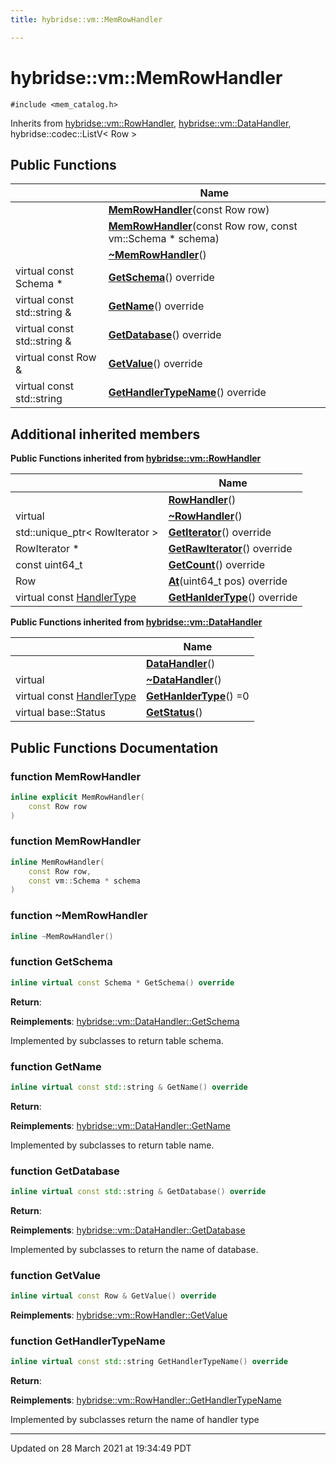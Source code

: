 ```yaml
---
title: hybridse::vm::MemRowHandler

---
```


# hybridse::vm::MemRowHandler




`#include <mem_catalog.h>`

Inherits from [hybridse::vm::RowHandler](/hybridse/usage/api/markdownClasses/classhybridse_1_1vm_1_1_row_handler.md), [hybridse::vm::DataHandler](/hybridse/usage/api/markdownClasses/classhybridse_1_1vm_1_1_data_handler.md), hybridse::codec::ListV< Row >

## Public Functions

|                | Name           |
| -------------- | -------------- |
| | **[MemRowHandler](/hybridse/usage/api/markdownClasses/classhybridse_1_1vm_1_1_mem_row_handler.md#function-memrowhandler)**(const Row row) |
| | **[MemRowHandler](/hybridse/usage/api/markdownClasses/classhybridse_1_1vm_1_1_mem_row_handler.md#function-memrowhandler)**(const Row row, const vm::Schema * schema) |
| | **[~MemRowHandler](/hybridse/usage/api/markdownClasses/classhybridse_1_1vm_1_1_mem_row_handler.md#function-~memrowhandler)**() |
| virtual const Schema * | **[GetSchema](/hybridse/usage/api/markdownClasses/classhybridse_1_1vm_1_1_mem_row_handler.md#function-getschema)**() override |
| virtual const std::string & | **[GetName](/hybridse/usage/api/markdownClasses/classhybridse_1_1vm_1_1_mem_row_handler.md#function-getname)**() override |
| virtual const std::string & | **[GetDatabase](/hybridse/usage/api/markdownClasses/classhybridse_1_1vm_1_1_mem_row_handler.md#function-getdatabase)**() override |
| virtual const Row & | **[GetValue](/hybridse/usage/api/markdownClasses/classhybridse_1_1vm_1_1_mem_row_handler.md#function-getvalue)**() override |
| virtual const std::string | **[GetHandlerTypeName](/hybridse/usage/api/markdownClasses/classhybridse_1_1vm_1_1_mem_row_handler.md#function-gethandlertypename)**() override |

## Additional inherited members

**Public Functions inherited from [hybridse::vm::RowHandler](/hybridse/usage/api/markdownClasses/classhybridse_1_1vm_1_1_row_handler.md)**

|                | Name           |
| -------------- | -------------- |
| | **[RowHandler](/hybridse/usage/api/markdownClasses/classhybridse_1_1vm_1_1_row_handler.md#function-rowhandler)**() |
| virtual | **[~RowHandler](/hybridse/usage/api/markdownClasses/classhybridse_1_1vm_1_1_row_handler.md#function-~rowhandler)**() |
| std::unique_ptr< RowIterator > | **[GetIterator](/hybridse/usage/api/markdownClasses/classhybridse_1_1vm_1_1_row_handler.md#function-getiterator)**() override |
| RowIterator * | **[GetRawIterator](/hybridse/usage/api/markdownClasses/classhybridse_1_1vm_1_1_row_handler.md#function-getrawiterator)**() override |
| const uint64_t | **[GetCount](/hybridse/usage/api/markdownClasses/classhybridse_1_1vm_1_1_row_handler.md#function-getcount)**() override |
| Row | **[At](/hybridse/usage/api/markdownClasses/classhybridse_1_1vm_1_1_row_handler.md#function-at)**(uint64_t pos) override |
| virtual const [HandlerType](/hybridse/usage/api/markdownNamespaces/namespacehybridse_1_1vm.md#enum-handlertype) | **[GetHanlderType](/hybridse/usage/api/markdownClasses/classhybridse_1_1vm_1_1_row_handler.md#function-gethanldertype)**() override |

**Public Functions inherited from [hybridse::vm::DataHandler](/hybridse/usage/api/markdownClasses/classhybridse_1_1vm_1_1_data_handler.md)**

|                | Name           |
| -------------- | -------------- |
| | **[DataHandler](/hybridse/usage/api/markdownClasses/classhybridse_1_1vm_1_1_data_handler.md#function-datahandler)**() |
| virtual | **[~DataHandler](/hybridse/usage/api/markdownClasses/classhybridse_1_1vm_1_1_data_handler.md#function-~datahandler)**() |
| virtual const [HandlerType](/hybridse/usage/api/markdownNamespaces/namespacehybridse_1_1vm.md#enum-handlertype) | **[GetHanlderType](/hybridse/usage/api/markdownClasses/classhybridse_1_1vm_1_1_data_handler.md#function-gethanldertype)**() =0 |
| virtual base::Status | **[GetStatus](/hybridse/usage/api/markdownClasses/classhybridse_1_1vm_1_1_data_handler.md#function-getstatus)**() |


## Public Functions Documentation

### function MemRowHandler

```cpp
inline explicit MemRowHandler(
    const Row row
)
```


### function MemRowHandler

```cpp
inline MemRowHandler(
    const Row row,
    const vm::Schema * schema
)
```


### function ~MemRowHandler

```cpp
inline ~MemRowHandler()
```


### function GetSchema

```cpp
inline virtual const Schema * GetSchema() override
```


**Return**: 

**Reimplements**: [hybridse::vm::DataHandler::GetSchema](/hybridse/usage/api/markdownClasses/classhybridse_1_1vm_1_1_data_handler.md#function-getschema)


Implemented by subclasses to return table schema. 


### function GetName

```cpp
inline virtual const std::string & GetName() override
```


**Return**: 

**Reimplements**: [hybridse::vm::DataHandler::GetName](/hybridse/usage/api/markdownClasses/classhybridse_1_1vm_1_1_data_handler.md#function-getname)


Implemented by subclasses to return table name. 


### function GetDatabase

```cpp
inline virtual const std::string & GetDatabase() override
```


**Return**: 

**Reimplements**: [hybridse::vm::DataHandler::GetDatabase](/hybridse/usage/api/markdownClasses/classhybridse_1_1vm_1_1_data_handler.md#function-getdatabase)


Implemented by subclasses to return the name of database. 


### function GetValue

```cpp
inline virtual const Row & GetValue() override
```


**Reimplements**: [hybridse::vm::RowHandler::GetValue](/hybridse/usage/api/markdownClasses/classhybridse_1_1vm_1_1_row_handler.md#function-getvalue)


### function GetHandlerTypeName

```cpp
inline virtual const std::string GetHandlerTypeName() override
```


**Return**: 

**Reimplements**: [hybridse::vm::RowHandler::GetHandlerTypeName](/hybridse/usage/api/markdownClasses/classhybridse_1_1vm_1_1_row_handler.md#function-gethandlertypename)


Implemented by subclasses return the name of handler type 


-------------------------------

Updated on 28 March 2021 at 19:34:49 PDT